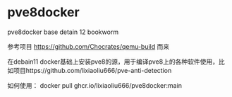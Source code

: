 # pve8docker
pve8docker base detain 12 bookworm

参考项目 https://github.com/Chocrates/qemu-build 而来

在debain11 docker基础上安装pve8的源，用于编译pve8上的各种软件使用，比如项目https://github.com/lixiaoliu666/pve-anti-detection 

如何使用：
docker pull ghcr.io/lixiaoliu666/pve8docker:main
